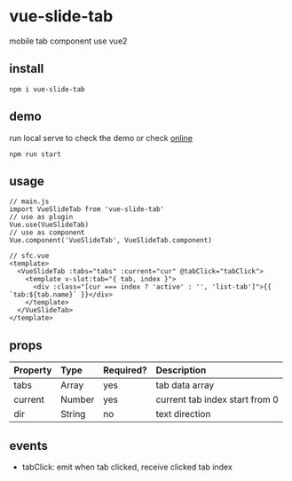 # vue-slide-tab

mobile tab component use vue2

## install 

```
npm i vue-slide-tab
```

## demo 

run local serve to check the demo or check [online](https://legeneek.github.io/vue-slide-tab/index.html)

```
npm run start
```

## usage

```
// main.js
import VueSlideTab from 'vue-slide-tab'
// use as plugin
Vue.use(VueSlideTab)
// use as component
Vue.component('VueSlideTab', VueSlideTab.component)

// sfc.vue
<template>
  <VueSlideTab :tabs="tabs" :current="cur" @tabClick="tabClick">
    <template v-slot:tab="{ tab, index }">
      <div :class="[cur === index ? 'active' : '', 'list-tab']">{{ `tab:${tab.name}` }}</div>
    </template>
  </VueSlideTab>
</template>

```

## props

| Property | Type | Required? | Description 
|:---|:---|:---|:---|
| tabs | Array | yes | tab data array
| current | Number | yes | current tab index start from 0 
| dir | String | no | text direction 

## events

- tabClick: emit when tab clicked, receive clicked tab index